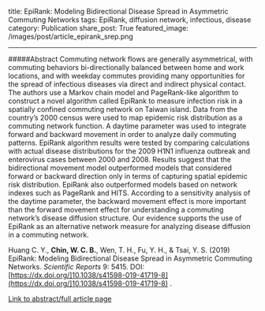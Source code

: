 title: EpiRank: Modeling Bidirectional Disease Spread in Asymmetric Commuting Networks
tags: EpiRank, diffusion network, infectious, disease
category: Publication
share_post: True
featured_image: /images/post/article_epirank_srep.png

---

#####Abstract
Commuting network flows are generally asymmetrical, with commuting behaviors bi-directionally balanced between home and work locations, and with weekday commutes providing many opportunities for the spread of infectious diseases via direct and indirect physical contact. The authors use a Markov chain model and PageRank-like algorithm to construct a novel algorithm called EpiRank to measure infection risk in a spatially confined commuting network on Taiwan island. Data from the country’s 2000 census were used to map epidemic risk distribution as a commuting network function. A daytime parameter was used to integrate forward and backward movement in order to analyze daily commuting patterns. EpiRank algorithm results were tested by comparing calculations with actual disease distributions for the 2009 H1N1 influenza outbreak and enterovirus cases between 2000 and 2008. Results suggest that the bidirectional movement model outperformed models that considered forward or backward direction only in terms of capturing spatial epidemic risk distribution. EpiRank also outperformed models based on network indexes such as PageRank and HITS. According to a sensitivity analysis of the daytime parameter, the backward movement effect is more important than the forward movement effect for understanding a commuting network’s disease diffusion structure. Our evidence supports the use of EpiRank as an alternative network measure for analyzing disease diffusion in a commuting network.

Huang C. Y., **Chin, W. C. B.**, Wen, T. H., Fu, Y. H., & Tsai, Y. S. (2019) EpiRank: Modeling Bidirectional Disease Spread in Asymmetric Commuting Networks. *Scientific Reports* 9: 5415. DOI: [https://dx.doi.org/]10.1038/s41598-019-41719-8](https://dx.doi.org/]10.1038/s41598-019-41719-8) .   

<a href="https://www.nature.com/articles/s41598-019-41719-8" target="_blank">Link to abstract/full article page</a>
